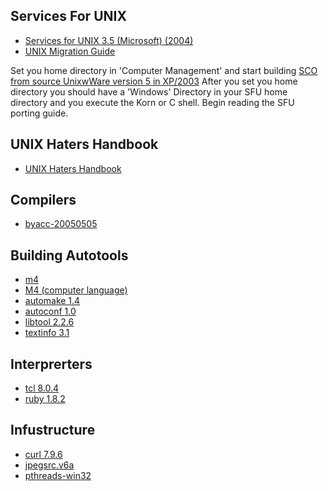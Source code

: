 <link rel="stylesheet" type="text/css" href="style.css">
<h2>Services For UNIX</h2>
<ul>
<li><a target="_self" href="https://archive.org/details/cdrom-services-unix-3.5-microsoft-2004">Services for UNIX 3.5 (Microsoft) (2004)</a></li>
<li><a target="_self" href="https://archive.org/details/microsoftunixapp0000unse">UNIX Migration Guide</a></li>
</ul>

<p>Set you home directory in 'Computer Management' and start building <a target="_self" href="https://www.sco.com/skunkware/">SCO from source UnixwWare version 5 in XP/2003</a>
After you set you home directory you should have a 'Windows' Directory in your SFU home directory and you execute the Korn or C shell. Begin reading the SFU porting guide.</p>

<h2>UNIX Haters Handbook</h2>
<ul>
<li><a target="_self" href="ugh.pdf">UNIX Haters Handbook</a></li>
</ul>
<h2>Compilers</h2>
<ul>
<li><a target="_self" href="https://invisible-island.net/byacc/">byacc-20050505</a></li>
</ul>
<h2>Building Autotools</h2>
<ul>
<li><a target="_self" href="https://www.gnu.org/software/m4/">m4</li><span><li><a target="_self" href="https://en.wikipedia.org/wiki/M4_(computer_language)">M4 (computer language)</li></span>
<li><a target="_self" href="https://www.gnu.org/software/automake/">automake 1.4</a></li>
<li><a target="_self" href="https://www.gnu.org/software/autoconf/">autoconf 1.0</a></li>
<li><a target="_self" href="https://www.gnu.org/software/libtool/">libtool 2.2.6</a></li>
<li><a target="_self" href="https://www.gnu.org/software/texinfo/">textinfo 3.1</a></li>
</ul>
<h2>Interprerters</h2>
<ul>
<li><a target="_self" href="https://www.tcl.tk/">tcl 8.0.4</a></li>
<li><a target="_self" href="https://www.ruby-lang.org/en/">ruby 1.8.2</a></li>
</ul>
<h2>Infustructure</h2>
<ul>
<li><a target="_self" href="https://curl.se/">curl 7.9.6</a></li>
<li><a target="_self" href="https://jpeg.org/jpeg2000/">jpegsrc.v6a</a></li>
<li><a target="_self" href="https://sourceware.org/pthreads-win32/">pthreads-win32</a></li>
</ul>
